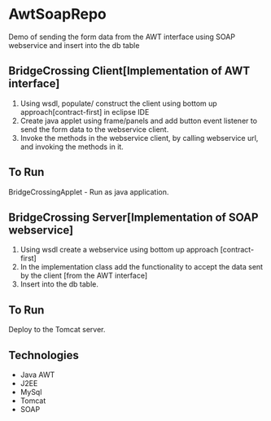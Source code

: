 AwtSoapRepo
==================
Demo of sending the form data from the AWT interface using SOAP webservice and insert into the db table




BridgeCrossing Client[Implementation of AWT interface]
-------
1.	Using wsdl, populate/ construct the client using bottom up approach[contract-first] in eclipse IDE
2.	Create java applet using frame/panels and add button event listener to send the form data to the webservice client.
3.	Invoke the methods in the webservice client, by calling webservice url, and invoking the methods in it.

To Run
-------
BridgeCrossingApplet - Run as java application.


BridgeCrossing Server[Implementation of SOAP webservice]
---------
1.	Using wsdl create a webservice  using bottom up approach [contract-first]
2.	In the implementation class add the functionality to accept the data sent by the client [from the AWT interface]
3.	Insert into the db table.

To Run
-------
Deploy to the Tomcat server.

Technologies
---------
- Java AWT
- J2EE
- MySql
- Tomcat
- SOAP



